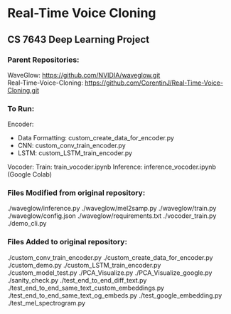 # Real-Time Voice Cloning 
## CS 7643 Deep Learning Project

### Parent Repositories:
WaveGlow: https://github.com/NVIDIA/waveglow.git<br/>
Real-Time-Voice-Cloning: https://github.com/CorentinJ/Real-Time-Voice-Cloning.git<br/>

### To Run:
Encoder: 
- Data Formatting: custom_create_data_for_encoder.py
- CNN: custom_conv_train_encoder.py
- LSTM: custom_LSTM_train_encoder.py

Vocoder:
Train: train_vocoder.ipynb Inference: inference_vocoder.ipynb (Google Colab)

### Files Modified from original repository:

./waveglow/inference.py
./waveglow/mel2samp.py
./waveglow/train.py
./waveglow/config.json
./waveglow/requirements.txt
./vocoder_train.py
./demo_cli.py

### Files Added to original repository:
./custom_conv_train_encoder.py
./custom_create_data_for_encoder.py
./custom_demo.py
./custom_LSTM_train_encoder.py
./custom_model_test.py
./PCA_Visualize.py
./PCA_Visualize_google.py
./sanity_check.py
./test_end_to_end_diff_text.py
./test_end_to_end_same_text_custom_embeddings.py
./test_end_to_end_same_text_og_embeds.py
./test_google_embedding.py
./test_mel_spectrogram.py


